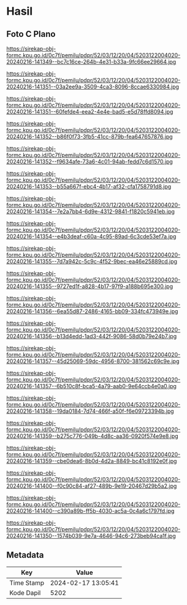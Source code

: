 # Hasil

## Foto C Plano

https://sirekap-obj-formc.kpu.go.id/0c7f/pemilu/pdpr/52/03/12/20/04/5203122004020-20240216-141349--bc7c16ce-264b-4e31-b33a-9fc66ee29664.jpg

https://sirekap-obj-formc.kpu.go.id/0c7f/pemilu/pdpr/52/03/12/20/04/5203122004020-20240216-141351--03a2ee9a-3509-4ca3-8096-8ccae6330984.jpg

https://sirekap-obj-formc.kpu.go.id/0c7f/pemilu/pdpr/52/03/12/20/04/5203122004020-20240216-141351--60fefde4-eea2-4e4e-bad5-e5d78ffd8094.jpg

https://sirekap-obj-formc.kpu.go.id/0c7f/pemilu/pdpr/52/03/12/20/04/5203122004020-20240216-141352--b86f0f73-3fb5-41cc-879b-fea647657876.jpg

https://sirekap-obj-formc.kpu.go.id/0c7f/pemilu/pdpr/52/03/12/20/04/5203122004020-20240216-141352--f9634afe-73a6-4c01-94ab-fedd7c6d1570.jpg

https://sirekap-obj-formc.kpu.go.id/0c7f/pemilu/pdpr/52/03/12/20/04/5203122004020-20240216-141353--b55a667f-ebc4-4b17-af32-cfa1758791d8.jpg

https://sirekap-obj-formc.kpu.go.id/0c7f/pemilu/pdpr/52/03/12/20/04/5203122004020-20240216-141354--7e2a7bb4-6d9e-4312-9841-f1820c5941eb.jpg

https://sirekap-obj-formc.kpu.go.id/0c7f/pemilu/pdpr/52/03/12/20/04/5203122004020-20240216-141354--e4b3deaf-c60a-4c95-89ad-6c3cde53ef7a.jpg

https://sirekap-obj-formc.kpu.go.id/0c7f/pemilu/pdpr/52/03/12/20/04/5203122004020-20240216-141355--7d7a942c-5c9c-4f52-9bec-ea46e25889cd.jpg

https://sirekap-obj-formc.kpu.go.id/0c7f/pemilu/pdpr/52/03/12/20/04/5203122004020-20240216-141355--9727ed1f-a828-4b17-97f9-a188b695e300.jpg

https://sirekap-obj-formc.kpu.go.id/0c7f/pemilu/pdpr/52/03/12/20/04/5203122004020-20240216-141356--6ea55d87-2486-4165-bb09-334fc473949e.jpg

https://sirekap-obj-formc.kpu.go.id/0c7f/pemilu/pdpr/52/03/12/20/04/5203122004020-20240216-141356--b13d4edd-1ad3-442f-9086-58d0b79e24b7.jpg

https://sirekap-obj-formc.kpu.go.id/0c7f/pemilu/pdpr/52/03/12/20/04/5203122004020-20240216-141357--45d25069-59dc-4956-8700-381562c69c9e.jpg

https://sirekap-obj-formc.kpu.go.id/0c7f/pemilu/pdpr/52/03/12/20/04/5203122004020-20240216-141357--6b510c8f-bca5-4a79-aab0-9e64ccb4e0a0.jpg

https://sirekap-obj-formc.kpu.go.id/0c7f/pemilu/pdpr/52/03/12/20/04/5203122004020-20240216-141358--19da0184-7d74-466f-a50f-f6e09723394b.jpg

https://sirekap-obj-formc.kpu.go.id/0c7f/pemilu/pdpr/52/03/12/20/04/5203122004020-20240216-141359--b275c776-049b-4d8c-aa36-0920f574e9e8.jpg

https://sirekap-obj-formc.kpu.go.id/0c7f/pemilu/pdpr/52/03/12/20/04/5203122004020-20240216-141359--cbe0dea6-8b0d-4d2a-8849-bc41c8192e0f.jpg

https://sirekap-obj-formc.kpu.go.id/0c7f/pemilu/pdpr/52/03/12/20/04/5203122004020-20240216-141400--f0c90c84-af27-489b-9e19-20467d29b5a2.jpg

https://sirekap-obj-formc.kpu.go.id/0c7f/pemilu/pdpr/52/03/12/20/04/5203122004020-20240216-141400--c390a89b-ff5b-4030-ac5a-0c4a6c1797fd.jpg

https://sirekap-obj-formc.kpu.go.id/0c7f/pemilu/pdpr/52/03/12/20/04/5203122004020-20240216-141350--1574b039-9e7a-4646-94c6-273beb94ca1f.jpg


## Metadata

| Key        | Value               |
| ---------- | ------------------- |
| Time Stamp | 2024-02-17 13:05:41 |
| Kode Dapil | 5202                |



